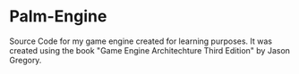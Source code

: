 # Palm-Engine
Source Code for my game engine created for learning purposes. It was created using the book "Game Engine Architechture Third Edition" by Jason Gregory.
